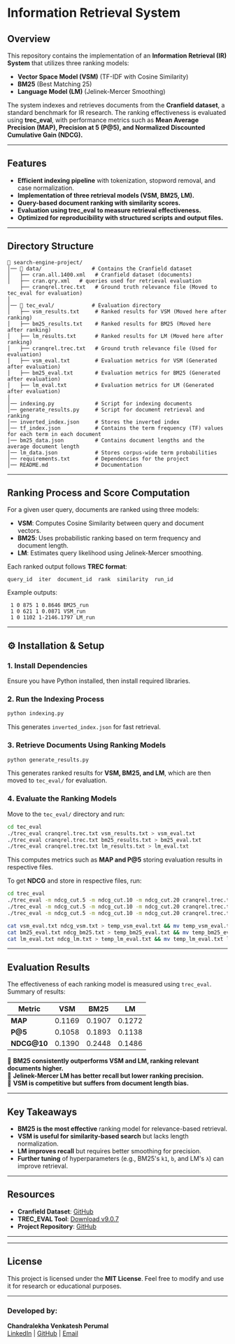 # Information Retrieval System

## Overview
This repository contains the implementation of an **Information Retrieval (IR) System** that utilizes three ranking models:
- **Vector Space Model (VSM)** (TF-IDF with Cosine Similarity)
- **BM25** (Best Matching 25)
- **Language Model (LM)** (Jelinek-Mercer Smoothing)

The system indexes and retrieves documents from the **Cranfield dataset**, a standard benchmark for IR research. The ranking effectiveness is evaluated using **trec_eval**, with performance metrics such as **Mean Average Precision (MAP), Precision at 5 (P@5), and Normalized Discounted Cumulative Gain (NDCG).**

---

## Features
- **Efficient indexing pipeline** with tokenization, stopword removal, and case normalization.
- **Implementation of three retrieval models (VSM, BM25, LM).**
- **Query-based document ranking with similarity scores.**
- **Evaluation using trec_eval to measure retrieval effectiveness.**
- **Optimized for reproducibility with structured scripts and output files.**

---

##  Directory Structure
```
📁 search-engine-project/
│── 📁 data/                # Contains the Cranfield dataset
│   ├── cran.all.1400.xml   # Cranfield dataset (documents)
│   ├── cran.qry.xml   # queries used for retrieval evaluation
    ├── cranqrel.trec.txt   # Ground truth relevance file (Moved to tec_eval for evaluation)
│
│── 📁 tec_eval/            # Evaluation directory
│   ├── vsm_results.txt     # Ranked results for VSM (Moved here after ranking)
│   ├── bm25_results.txt    # Ranked results for BM25 (Moved here after ranking)
│   ├── lm_results.txt      # Ranked results for LM (Moved here after ranking)
│   ├── cranqrel.trec.txt   # Ground truth relevance file (Used for evaluation)
│   ├── vsm_eval.txt        # Evaluation metrics for VSM (Generated after evaluation)
│   ├── bm25_eval.txt       # Evaluation metrics for BM25 (Generated after evaluation)
│   ├── lm_eval.txt         # Evaluation metrics for LM (Generated after evaluation)
│
│── indexing.py             # Script for indexing documents
│── generate_results.py     # Script for document retrieval and ranking
│── inverted_index.json     # Stores the inverted index
│── tf_index.json           # Contains the term frequency (TF) values for each term in each document
│── bm25_data.json          # Contains document lengths and the average document length
│── lm_data.json            # Stores corpus-wide term probabilities
│── requirements.txt        # Dependencies for the project
│── README.md               # Documentation
```

---

##  **Ranking Process and Score Computation**
For a given user query, documents are ranked using three models:
- **VSM**: Computes Cosine Similarity between query and document vectors.
- **BM25**: Uses probabilistic ranking based on term frequency and document length.
- **LM**: Estimates query likelihood using Jelinek-Mercer smoothing.

Each ranked output follows **TREC format**:
```
query_id  iter  document_id  rank  similarity  run_id
```
Example outputs:
```
 1 0 875 1 0.8646 BM25_run
 1 0 621 1 0.0871 VSM_run
 1 0 1102 1-2146.1797 LM_run
```

---

## ⚙️ **Installation & Setup**
### **1️. Install Dependencies**
Ensure you have Python installed, then install required libraries.

### **2️. Run the Indexing Process**
```bash
python indexing.py
```
This generates `inverted_index.json` for fast retrieval.

### **3️. Retrieve Documents Using Ranking Models**
```bash
python generate_results.py
```
This generates ranked results for **VSM, BM25, and LM**, which are then moved to `tec_eval/` for evaluation.

### **4️. Evaluate the Ranking Models**
Move to the `tec_eval/` directory and run:
```bash
cd tec_eval
./trec_eval cranqrel.trec.txt vsm_results.txt > vsm_eval.txt
./trec_eval cranqrel.trec.txt bm25_results.txt > bm25_eval.txt
./trec_eval cranqrel.trec.txt lm_results.txt > lm_eval.txt
```
This computes metrics such as **MAP and P@5** storing evaluation results in respective files.

To get **NDCG** and store in respective files, run:
```bash
cd trec_eval
./trec_eval -m ndcg_cut.5 -m ndcg_cut.10 -m ndcg_cut.20 cranqrel.trec.txt vsm_results.txt > ndcg_vsm.txt
./trec_eval -m ndcg_cut.5 -m ndcg_cut.10 -m ndcg_cut.20 cranqrel.trec.txt bm25_results.txt > ndcg_bm25.txt
./trec_eval -m ndcg_cut.5 -m ndcg_cut.10 -m ndcg_cut.20 cranqrel.trec.txt lm_results.txt > ndcg_lm.txt

cat vsm_eval.txt ndcg_vsm.txt > temp_vsm_eval.txt && mv temp_vsm_eval.txt vsm_eval.txt
cat bm25_eval.txt ndcg_bm25.txt > temp_bm25_eval.txt && mv temp_bm25_eval.txt bm25_eval.txt
cat lm_eval.txt ndcg_lm.txt > temp_lm_eval.txt && mv temp_lm_eval.txt lm_eval.txt
```

---

##  **Evaluation Results**
The effectiveness of each ranking model is measured using `trec_eval`. Summary of results:

| **Metric**   | **VSM**  | **BM25**  | **LM**  |
|-------------|---------|---------|---------|
| **MAP**     | 0.1169  | 0.1907  | 0.1272  |
| **P@5**     | 0.1058  | 0.1893  | 0.1138  |
| **NDCG@10** | 0.1390  | 0.2448  | 0.1486  |

🔹 **BM25 consistently outperforms VSM and LM, ranking relevant documents higher.**  
🔹 **Jelinek-Mercer LM has better recall but lower ranking precision.**  
🔹 **VSM is competitive but suffers from document length bias.**

---

##  **Key Takeaways**
- **BM25 is the most effective** ranking model for relevance-based retrieval.
- **VSM is useful for similarity-based search** but lacks length normalization.
- **LM improves recall** but requires better smoothing for precision.
- **Further tuning** of hyperparameters (e.g., BM25's `k1`, `b`, and LM's `λ`) can improve retrieval.

---

##  **Resources**
- **Cranfield Dataset**: [GitHub](https://github.com/oussbenk/cranfield-trec-dataset)
- **TREC_EVAL Tool**: [Download v9.0.7](https://github.com/usnistgov/trec_eval/archive/refs/tags/v9.0.7.tar.gz)
- **Project Repository**: [GitHub](https://github.com/ChandralekhaV/search-engine-project)

---


---

##  **License**
This project is licensed under the **MIT License**. Feel free to modify and use it for research or educational purposes.

---

###  **Developed by:**  
**Chandralekha Venkatesh Perumal**  
[LinkedIn](www.linkedin.com/in/chandralekha-v) | [GitHub](https://github.com/ChandralekhaV) | [Email](mailto:chandralekha.venkateshperumal2@mail.dcu.ie)

